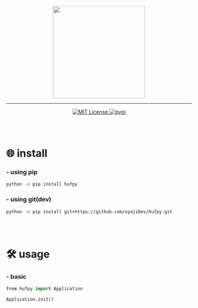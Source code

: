 <div align="center">
<img src="https://github.com/oyajiDev/hufpy/blob/master/resources/splash_transparent.png?raw=true" width="250" />
</div>
<hr>

<div align="center">
    <a href="https://github.com/oyajiDev/hufpy/blob/main/LICENSE">
        <img src="https://img.shields.io/github/license/oyajiDev/hufpy.svg" alt="MIT License" />
    </a>
    <a href="https://pypi.org/project/hufpy/">
        <img src="https://img.shields.io/pypi/v/hufpy.svg" alt="pypi" />
    </a>
</div>

<br/><br/>

# 🌐 install
### - using pip
```zsh
python -m pip install hufpy
```

### - using git(dev)
```zsh
python -m pip install git+https://github.com/oyajiDev/hufpy.git
```

<br/><br/>

# 🛠 usage
### - basic
```python
from hufpy import Application

Application.init()
```

